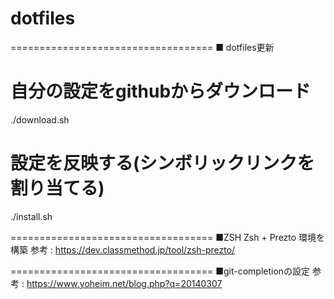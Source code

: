 # dotfiles

===================================
■ dotfiles更新

# 自分の設定をgithubからダウンロード
./download.sh

# 設定を反映する(シンボリックリンクを割り当てる)
./install.sh

===================================
■ZSH Zsh + Prezto 環境を構築
参考 :  https://dev.classmethod.jp/tool/zsh-prezto/

===================================
■git-completionの設定
参考 :  https://www.yoheim.net/blog.php?q=20140307
